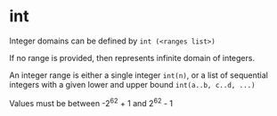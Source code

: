 # int

Integer domains can be defined by
```int (<ranges list>)```

If no range is provided, then represents infinite domain of integers.

An integer range is either a single integer ```int(n)```, or a list of sequential integers with a given lower and upper bound 
 ```int(a..b, c..d, ...)```

Values must be between -2<sup>62</sup> + 1 and 2<sup>62</sup> - 1
